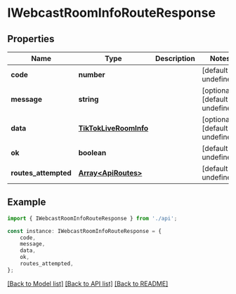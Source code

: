 # IWebcastRoomInfoRouteResponse


## Properties

Name | Type | Description | Notes
------------ | ------------- | ------------- | -------------
**code** | **number** |  | [default to undefined]
**message** | **string** |  | [optional] [default to undefined]
**data** | [**TikTokLiveRoomInfo**](TikTokLiveRoomInfo.md) |  | [optional] [default to undefined]
**ok** | **boolean** |  | [default to undefined]
**routes_attempted** | [**Array&lt;ApiRoutes&gt;**](ApiRoutes.md) |  | [default to undefined]

## Example

```typescript
import { IWebcastRoomInfoRouteResponse } from './api';

const instance: IWebcastRoomInfoRouteResponse = {
    code,
    message,
    data,
    ok,
    routes_attempted,
};
```

[[Back to Model list]](../README.md#documentation-for-models) [[Back to API list]](../README.md#documentation-for-api-endpoints) [[Back to README]](../README.md)
